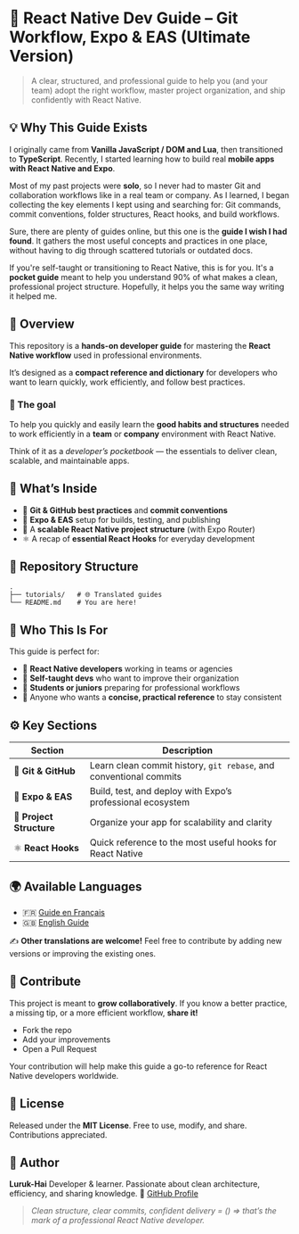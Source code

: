 # 🚀 React Native Dev Guide – Git Workflow, Expo & EAS (Ultimate Version)

> A clear, structured, and professional guide to help you (and your team) adopt the right workflow, master project organization, and ship confidently with React Native.

## 💡 Why This Guide Exists

I originally came from **Vanilla JavaScript / DOM and Lua**, then transitioned to **TypeScript**. Recently, I started learning how to build real **mobile apps with React Native and Expo**.

Most of my past projects were **solo**, so I never had to master Git and collaboration workflows like in a real team or company. As I learned, I began collecting the key elements I kept using and searching for: Git commands, commit conventions, folder structures, React hooks, and build workflows.

Sure, there are plenty of guides online, but this one is the **guide I wish I had found**. It gathers the most useful concepts and practices in one place, without having to dig through scattered tutorials or outdated docs.

If you're self-taught or transitioning to React Native, this is for you. It's a **pocket guide** meant to help you understand 90% of what makes a clean, professional project structure. Hopefully, it helps you the same way writing it helped me.

## 🧭 Overview

This repository is a **hands-on developer guide** for mastering the **React Native workflow** used in professional environments.

It’s designed as a **compact reference and dictionary** for developers who want to learn quickly, work efficiently, and follow best practices.

### 🎯 The goal

To help you quickly and easily learn the **good habits and structures** needed to work efficiently in a **team** or **company** environment with React Native.

Think of it as a *developer’s pocketbook* — the essentials to deliver clean, scalable, and maintainable apps.

## 📘 What’s Inside

* 💾 **Git & GitHub best practices** and **commit conventions**
* 📱 **Expo & EAS** setup for builds, testing, and publishing
* 🧱 A **scalable React Native project structure** (with Expo Router)
* ⚛️ A recap of **essential React Hooks** for everyday development

## 📂 Repository Structure

```
.
├── tutorials/   # 🌐 Translated guides
└── README.md    # You are here!
```

## 🧰 Who This Is For

This guide is perfect for:

* 💼 **React Native developers** working in teams or agencies
* 🧠 **Self-taught devs** who want to improve their organization
* 🚀 **Students or juniors** preparing for professional workflows
* 🧩 Anyone who wants a **concise, practical reference** to stay consistent

## ⚙️ Key Sections

| Section                  | Description                                                        |
| ------------------------ | ------------------------------------------------------------------ |
| 💾 **Git & GitHub**      | Learn clean commit history, `git rebase`, and conventional commits |
| 📱 **Expo & EAS**        | Build, test, and deploy with Expo’s professional ecosystem         |
| 🧱 **Project Structure** | Organize your app for scalability and clarity                      |
| ⚛️ **React Hooks**       | Quick reference to the most useful hooks for React Native          |

## 🌍 Available Languages

* 🇫🇷 [Guide en Français](./tutorials/fr.md)
* 🇬🇧 [English Guide](./tutorials/en.md)

✍️ **Other translations are welcome!**
Feel free to contribute by adding new versions or improving the existing ones.

## 🤝 Contribute

This project is meant to **grow collaboratively**.
If you know a better practice, a missing tip, or a more efficient workflow, **share it!**

* Fork the repo
* Add your improvements
* Open a Pull Request

Your contribution will help make this guide a go-to reference for React Native developers worldwide.

## 📜 License

Released under the **MIT License**.
Free to use, modify, and share. Contributions appreciated.

## 🧠 Author

**Luruk-Hai**
Developer & learner. Passionate about clean architecture, efficiency, and sharing knowledge.
📘 [GitHub Profile](https://github.com/Luruk-Hai)

> *Clean structure, clear commits, confident delivery = () => that’s the mark of a professional React Native developer.*